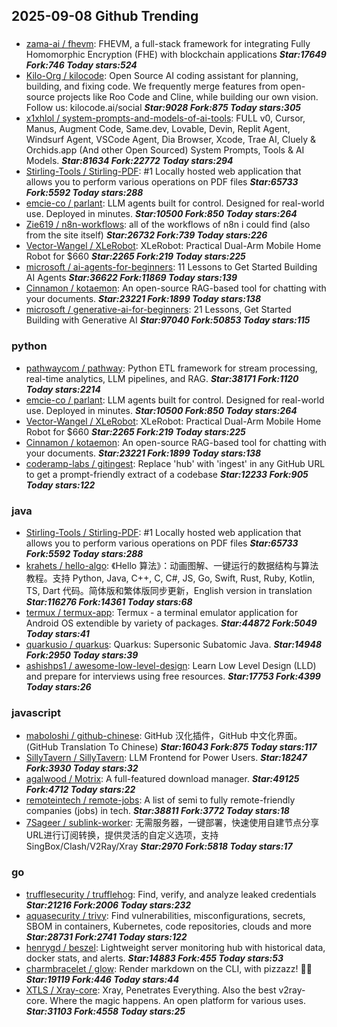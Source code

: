 ## 2025-09-08 Github Trending

### 
* [zama-ai / fhevm](https://github.com/zama-ai/fhevm): FHEVM, a full-stack framework for integrating Fully Homomorphic Encryption (FHE) with blockchain applications ***Star:17649 Fork:746 Today stars:524***
* [Kilo-Org / kilocode](https://github.com/Kilo-Org/kilocode): Open Source AI coding assistant for planning, building, and fixing code. We frequently merge features from open-source projects like Roo Code and Cline, while building our own vision. Follow us: kilocode.ai/social ***Star:9028 Fork:875 Today stars:305***
* [x1xhlol / system-prompts-and-models-of-ai-tools](https://github.com/x1xhlol/system-prompts-and-models-of-ai-tools): FULL v0, Cursor, Manus, Augment Code, Same.dev, Lovable, Devin, Replit Agent, Windsurf Agent, VSCode Agent, Dia Browser, Xcode, Trae AI, Cluely & Orchids.app (And other Open Sourced) System Prompts, Tools & AI Models. ***Star:81634 Fork:22772 Today stars:294***
* [Stirling-Tools / Stirling-PDF](https://github.com/Stirling-Tools/Stirling-PDF): #1 Locally hosted web application that allows you to perform various operations on PDF files ***Star:65733 Fork:5592 Today stars:288***
* [emcie-co / parlant](https://github.com/emcie-co/parlant): LLM agents built for control. Designed for real-world use. Deployed in minutes. ***Star:10500 Fork:850 Today stars:264***
* [Zie619 / n8n-workflows](https://github.com/Zie619/n8n-workflows): all of the workflows of n8n i could find (also from the site itself) ***Star:26732 Fork:739 Today stars:226***
* [Vector-Wangel / XLeRobot](https://github.com/Vector-Wangel/XLeRobot): XLeRobot: Practical Dual-Arm Mobile Home Robot for $660 ***Star:2265 Fork:219 Today stars:225***
* [microsoft / ai-agents-for-beginners](https://github.com/microsoft/ai-agents-for-beginners): 11 Lessons to Get Started Building AI Agents ***Star:36622 Fork:11869 Today stars:139***
* [Cinnamon / kotaemon](https://github.com/Cinnamon/kotaemon): An open-source RAG-based tool for chatting with your documents. ***Star:23221 Fork:1899 Today stars:138***
* [microsoft / generative-ai-for-beginners](https://github.com/microsoft/generative-ai-for-beginners): 21 Lessons, Get Started Building with Generative AI ***Star:97040 Fork:50853 Today stars:115***

### python
* [pathwaycom / pathway](https://github.com/pathwaycom/pathway): Python ETL framework for stream processing, real-time analytics, LLM pipelines, and RAG. ***Star:38171 Fork:1120 Today stars:2214***
* [emcie-co / parlant](https://github.com/emcie-co/parlant): LLM agents built for control. Designed for real-world use. Deployed in minutes. ***Star:10500 Fork:850 Today stars:264***
* [Vector-Wangel / XLeRobot](https://github.com/Vector-Wangel/XLeRobot): XLeRobot: Practical Dual-Arm Mobile Home Robot for $660 ***Star:2265 Fork:219 Today stars:225***
* [Cinnamon / kotaemon](https://github.com/Cinnamon/kotaemon): An open-source RAG-based tool for chatting with your documents. ***Star:23221 Fork:1899 Today stars:138***
* [coderamp-labs / gitingest](https://github.com/coderamp-labs/gitingest): Replace 'hub' with 'ingest' in any GitHub URL to get a prompt-friendly extract of a codebase ***Star:12233 Fork:905 Today stars:122***

### java
* [Stirling-Tools / Stirling-PDF](https://github.com/Stirling-Tools/Stirling-PDF): #1 Locally hosted web application that allows you to perform various operations on PDF files ***Star:65733 Fork:5592 Today stars:288***
* [krahets / hello-algo](https://github.com/krahets/hello-algo): 《Hello 算法》：动画图解、一键运行的数据结构与算法教程。支持 Python, Java, C++, C, C#, JS, Go, Swift, Rust, Ruby, Kotlin, TS, Dart 代码。简体版和繁体版同步更新，English version in translation ***Star:116276 Fork:14361 Today stars:68***
* [termux / termux-app](https://github.com/termux/termux-app): Termux - a terminal emulator application for Android OS extendible by variety of packages. ***Star:44872 Fork:5049 Today stars:41***
* [quarkusio / quarkus](https://github.com/quarkusio/quarkus): Quarkus: Supersonic Subatomic Java. ***Star:14948 Fork:2950 Today stars:39***
* [ashishps1 / awesome-low-level-design](https://github.com/ashishps1/awesome-low-level-design): Learn Low Level Design (LLD) and prepare for interviews using free resources. ***Star:17753 Fork:4399 Today stars:26***

### javascript
* [maboloshi / github-chinese](https://github.com/maboloshi/github-chinese): GitHub 汉化插件，GitHub 中文化界面。 (GitHub Translation To Chinese) ***Star:16043 Fork:875 Today stars:117***
* [SillyTavern / SillyTavern](https://github.com/SillyTavern/SillyTavern): LLM Frontend for Power Users. ***Star:18247 Fork:3930 Today stars:32***
* [agalwood / Motrix](https://github.com/agalwood/Motrix): A full-featured download manager. ***Star:49125 Fork:4712 Today stars:22***
* [remoteintech / remote-jobs](https://github.com/remoteintech/remote-jobs): A list of semi to fully remote-friendly companies (jobs) in tech. ***Star:38811 Fork:3772 Today stars:18***
* [7Sageer / sublink-worker](https://github.com/7Sageer/sublink-worker): 无需服务器，一键部署，快速使用自建节点分享URL进行订阅转换，提供灵活的自定义选项，支持SingBox/Clash/V2Ray/Xray ***Star:2970 Fork:5818 Today stars:17***

### go
* [trufflesecurity / trufflehog](https://github.com/trufflesecurity/trufflehog): Find, verify, and analyze leaked credentials ***Star:21216 Fork:2006 Today stars:232***
* [aquasecurity / trivy](https://github.com/aquasecurity/trivy): Find vulnerabilities, misconfigurations, secrets, SBOM in containers, Kubernetes, code repositories, clouds and more ***Star:28731 Fork:2741 Today stars:122***
* [henrygd / beszel](https://github.com/henrygd/beszel): Lightweight server monitoring hub with historical data, docker stats, and alerts. ***Star:14883 Fork:455 Today stars:53***
* [charmbracelet / glow](https://github.com/charmbracelet/glow): Render markdown on the CLI, with pizzazz! 💅🏻 ***Star:19119 Fork:446 Today stars:44***
* [XTLS / Xray-core](https://github.com/XTLS/Xray-core): Xray, Penetrates Everything. Also the best v2ray-core. Where the magic happens. An open platform for various uses. ***Star:31103 Fork:4558 Today stars:25***
